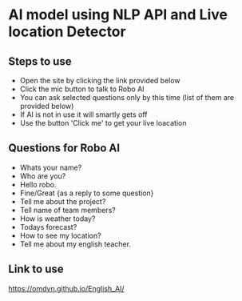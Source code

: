 # AI model using NLP API and Live location Detector

## Steps to use

- Open the site by clicking the link provided below
- Click the mic button to talk to Robo AI
- You can ask selected questions only by this time (list of them are provided below)
- If AI is not in use it will smartly gets off
- Use the button 'Click me' to get your live loacation

## Questions for Robo AI

- Whats your name?
- Who are you?
- Hello robo.
- Fine/Great {as a reply to some question}
- Tell me about the project?
- Tell name of team members?
- How is weather today?
- Todays forecast?
- How to see my location?
- Tell me about my english teacher.

## Link to use

https://omdvn.github.io/English_AI/
